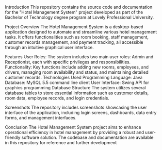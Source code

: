 Introduction
This repository contains the source code and documentation for the "Hotel Management System" project developed as part of the Bachelor of Technology degree program at Lovely Professional University.

Project Overview
The Hotel Management System is a desktop-based application designed to automate and streamline various hotel management tasks. It offers functionalities such as room booking, staff management, customer records management, and payment tracking, all accessible through an intuitive graphical user interface.

Features
User Roles: The system includes two main user roles: Admin and Receptionist, each with specific privileges and responsibilities.
Functionality: Key functions include adding new rooms, employees, and drivers, managing room availability and status, and maintaining detailed customer records.
Technologies Used
Programming Language: Java
Database: MySQL 5.5 command line client
User Interface: Swing API for graphics programming
Database Structure
The system utilizes several database tables to store essential information such as customer details, room data, employee records, and login credentials.

Screenshots
The repository includes screenshots showcasing the user interface of the application, including login screens, dashboards, data entry forms, and management interfaces.

Conclusion
The Hotel Management System project aims to enhance operational efficiency in hotel management by providing a robust and user-friendly software solution. The codebase and documentation are available in this repository for reference and further development
